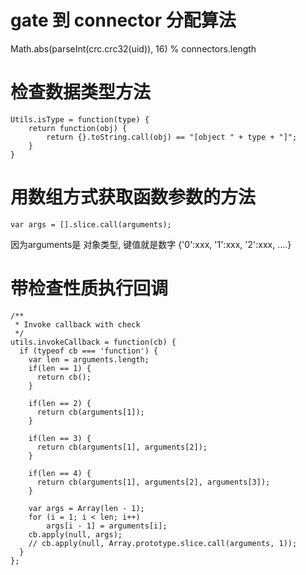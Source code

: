 # gate 到 connector 分配算法
Math.abs(parseInt(crc.crc32(uid)), 16) % connectors.length

# 检查数据类型方法
````
Utils.isType = function(type) {
	return function(obj) {
		return {}.toString.call(obj) == "[object " + type + "]";
	}
}
````

# 用数组方式获取函数参数的方法
````
var args = [].slice.call(arguments);
````
因为arguments是 对象类型, 键值就是数字 {'0':xxx, '1':xxx, '2':xxx, ....}

# 带检查性质执行回调
````
/**
 * Invoke callback with check
 */
utils.invokeCallback = function(cb) {
  if (typeof cb === 'function') {
    var len = arguments.length;
    if(len == 1) {
      return cb();
    }

    if(len == 2) {
      return cb(arguments[1]);
    }

    if(len == 3) {
      return cb(arguments[1], arguments[2]);
    }

    if(len == 4) {
      return cb(arguments[1], arguments[2], arguments[3]);
    }

    var args = Array(len - 1);
    for (i = 1; i < len; i++)
        args[i - 1] = arguments[i];
    cb.apply(null, args);
    // cb.apply(null, Array.prototype.slice.call(arguments, 1));
  }
};
````